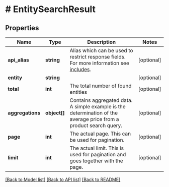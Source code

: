 # # EntitySearchResult

## Properties

Name | Type | Description | Notes
------------ | ------------- | ------------- | -------------
**api_alias** | **string** | Alias which can be used to restrict response fields. For more information see [includes](https://shopware.stoplight.io/docs/store-api/docs/concepts/search-queries.md#includes-apialias). | [optional]
**entity** | **string** |  | [optional]
**total** | **int** | The total number of found entities | [optional]
**aggregations** | **object[]** | Contains aggregated data. A simple example is the determination of the average price from a product search query. | [optional]
**page** | **int** | The actual page. This can be used for pagination. | [optional]
**limit** | **int** | The actual limit. This is used for pagination and goes together with the page. | [optional]

[[Back to Model list]](../../README.md#models) [[Back to API list]](../../README.md#endpoints) [[Back to README]](../../README.md)
